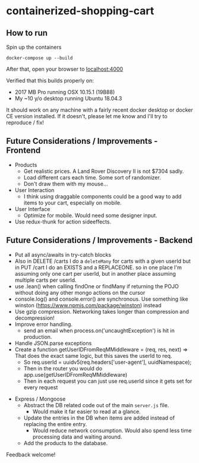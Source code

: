 # containerized-shopping-cart

## How to run

Spin up the containers

```
docker-compose up --build
```

After that, open your browser to [localhost:4000](localhost:4000)

Verified that this builds properly on:

- 2017 MB Pro running OSX 10.15.1 (19B88)
- My ~10 y/o desktop running Ubuntu 18.04.3

It should work on any machine with a fairly recent docker desktop or docker CE version installed. If it doesn't, please let me know and I'll try to reproduce / fix!

## Future Considerations / Improvements - Frontend

- Products
  - Get realistic prices. A Land Rover Discovery II is not \$7304 sadly.
  - Load different cars each time. Some sort of randomizer.
  - Don't draw them with my mouse...
- User Interaction
  - I think using draggable components could be a good way to add items to your cart, especially on mobile.
- User Interface
  - Optimize for mobile. Would need some designer input.
- Use redux-thunk for action sideeffects.

## Future Considerations / Improvements - Backend

- Put all async/awaits in try-catch blocks
- Also in DELETE /carts I do a `deleteMany` for carts with a given userId but in PUT /cart I do an EXISTS and a REPLACEONE. so in one place I'm assuming only one cart per userId, but in another place assuming multiple carts per userId.
- use .lean() when calling findOne or findMany if returning the POJO without doing any other mongo actions on the cursor
- console.log() and console.error() are synchronous. Use something like winston (https://www.npmjs.com/package/winston) instead
- Use gzip compression. Networking takes longer than compression and decompression!
- Improve error handling.
  - send an email when process.on('uncaughtException') is hit in production.
- Handle JSON.parse exceptions
- Create a function getUserIDFromReqMMiddleware = (req, res, next) => That does the exact same logic, but this saves the userId to req.
  - So req.userId = uuidv5(req.headers['user-agent'], uuidNamespace);
  - Then in the router you would do app.use(getUserIDFromReqMMiddleware)
  - Then in each request you can just use req.userId since it gets set for every request

* Express / Mongoose
  - Abstract the DB related code out of the main `server.js` file.
    - Would make it far easier to read at a glance.
  - Update the entries in the DB when items are added instead of replacing the entire entry.
    - Would reduce network consumption. Would also spend less time processing data and waiting around.
  - Add the products to the database.

Feedback welcome!
